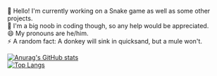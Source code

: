 🔭 Hello! I'm currently working on a Snake game as well as some other projects.  
🌱 I'm a big noob in coding though, so any help would be appreciated.  
😄 My pronouns are he/him.  
⚡ A random fact: A donkey will sink in quicksand, but a mule won't.  

[![Anurag's GitHub stats](https://github-readme-stats.vercel.app/api?username=Silverstream47&show_icons=true&theme=algolia)](https://github.com/anuraghazra/github-readme-stats)  
[![Top Langs](https://github-readme-stats.vercel.app/api/top-langs/?username=Silverstream47&theme=algolia&layout=compact)](https://github.com/anuraghazra/github-readme-stats)


<!--
**Silverstream47/Silverstream47** is a ✨ _special_ ✨ repository because its `README.md` (this file) appears on your GitHub profile.

Here are some ideas to get you started:

- 🔭 I’m currently working on ...
- 🌱 I’m currently learning ...
- 👯 I’m looking to collaborate on ...
- 🤔 I’m looking for help with ...
- 💬 Ask me about ...
- 📫 How to reach me: ...
- 😄 Pronouns: ...
- ⚡ Fun fact: ...
-->
